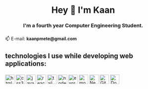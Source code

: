 <h1 align="center">Hey 👋 I'm Kaan</h1>

###

<h3 align="center">I'm a fourth year Computer Engineering Student.</h3>

###

<p align="left">📫 E-mail: <b>kaanpmete@gmail.com</b></p>

###

<h2 align="left">technologies I use while developing web applications:</h2>

###

<div align="left">
  <img src="https://img.shields.io/badge/HTML-%23E34F26?logo=html5&logoColor=white" height="30" alt="html5 logo"  />
  <img src="https://img.shields.io/badge/CSS-%231572B6?logo=css3&logoColor=white" height="30" alt="css3 logo"  />
  <img src="https://img.shields.io/badge/JavaScript-%23F7DF1E?logo=javascript&logoColor=black" height="30" alt="javascript logo"  />
  <img src="https://img.shields.io/badge/React-%2361DAFB?logo=react&logoColor=black" height="30" alt="react logo"  />
  <img src="https://img.shields.io/badge/Tailwind_CSS-%2338B2AC?logo=tailwindcss&logoColor=white" height="30" alt="tailwindcss logo"  />
  <img src="https://img.shields.io/badge/Node.js-%23339933?logo=node.js&logoColor=white" height="30" alt="nodejs logo"  />
  <img src="https://img.shields.io/badge/Express-%23000000?logo=express&logoColor=white" height="30" alt="express logo"  />
  <img src="https://img.shields.io/badge/MongoDB-%2300B140?logo=mongodb&logoColor=white" height="30" alt="mongodb logo"  />
  <img src="https://img.shields.io/badge/Next.js-%23000000?logo=nextdotjs&logoColor=white&style=for-the-badge" alt="Next.js" height="30" />
  <img src="https://img.shields.io/badge/Git-%23F14C28?logo=git&logoColor=white&style=for-the-badge" alt="Git" height="30" />
  <img src="https://img.shields.io/badge/Docker-%2300B0D9?logo=docker&logoColor=white&style=for-the-badge" alt="Docker" height="30" />

</div>

###
